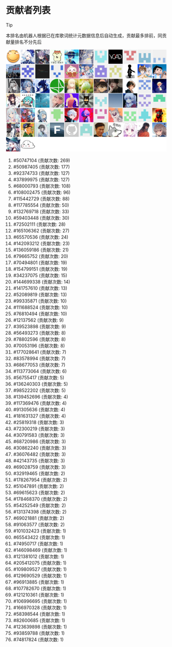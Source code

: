 # 贡献者列表

> [!TIP]
> 本排名由机器人根据已在库歌词统计元数据信息后自动生成，贡献最多排前，同贡献量排名不分先后

![贡献者头像画廊](./CONTRIBUTORS.svg)

1. #50747104 (贡献次数: 269)
2. #50987405 (贡献次数: 177)
3. #92374733 (贡献次数: 127)
4. #37899975 (贡献次数: 127)
5. #68000793 (贡献次数: 108)
6. #108002475 (贡献次数: 96)
7. #115442729 (贡献次数: 88)
8. #117785554 (贡献次数: 50)
9. #132769718 (贡献次数: 33)
10. #59403448 (贡献次数: 30)
11. #72502111 (贡献次数: 28)
12. #165106362 (贡献次数: 27)
13. #65570536 (贡献次数: 24)
14. #142093212 (贡献次数: 23)
15. #136059186 (贡献次数: 21)
16. #79665752 (贡献次数: 20)
17. #70494801 (贡献次数: 19)
18. #154799151 (贡献次数: 19)
19. #34237075 (贡献次数: 15)
20. #144699338 (贡献次数: 14)
21. #141757610 (贡献次数: 13)
22. #52089819 (贡献次数: 13)
23. #99335871 (贡献次数: 10)
24. #111688524 (贡献次数: 10)
25. #76810494 (贡献次数: 10)
26. #12137562 (贡献次数: 9)
27. #39523898 (贡献次数: 9)
28. #56493273 (贡献次数: 8)
29. #78802596 (贡献次数: 8)
30. #70053196 (贡献次数: 8)
31. #177028641 (贡献次数: 7)
32. #83578994 (贡献次数: 7)
33. #68677053 (贡献次数: 7)
34. #113773064 (贡献次数: 6)
35. #56755417 (贡献次数: 5)
36. #136240303 (贡献次数: 5)
37. #98522202 (贡献次数: 5)
38. #139452696 (贡献次数: 4)
39. #117369476 (贡献次数: 4)
40. #91305636 (贡献次数: 4)
41. #181631327 (贡献次数: 4)
42. #25819318 (贡献次数: 3)
43. #72300219 (贡献次数: 3)
44. #30791583 (贡献次数: 3)
45. #68720986 (贡献次数: 3)
46. #30862240 (贡献次数: 3)
47. #36076482 (贡献次数: 3)
48. #42143735 (贡献次数: 3)
49. #69028759 (贡献次数: 3)
50. #32919465 (贡献次数: 2)
51. #178267954 (贡献次数: 2)
52. #51047891 (贡献次数: 2)
53. #69615623 (贡献次数: 2)
54. #178468370 (贡献次数: 2)
55. #54252549 (贡献次数: 2)
56. #131374398 (贡献次数: 2)
57. #69021881 (贡献次数: 2)
58. #91063577 (贡献次数: 2)
59. #101032423 (贡献次数: 1)
60. #65543422 (贡献次数: 1)
61. #74950717 (贡献次数: 1)
62. #146098469 (贡献次数: 1)
63. #121381012 (贡献次数: 1)
64. #205412075 (贡献次数: 1)
65. #109809527 (贡献次数: 1)
66. #129690529 (贡献次数: 1)
67. #96913885 (贡献次数: 1)
68. #107782670 (贡献次数: 1)
69. #121210361 (贡献次数: 1)
70. #106996695 (贡献次数: 1)
71. #166970328 (贡献次数: 1)
72. #58398544 (贡献次数: 1)
73. #82600685 (贡献次数: 1)
74. #123639898 (贡献次数: 1)
75. #93859788 (贡献次数: 1)
76. #74817824 (贡献次数: 1)
